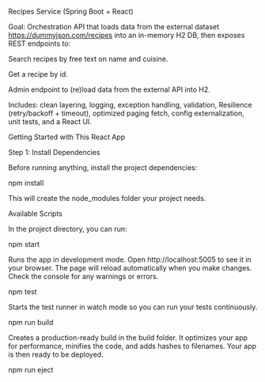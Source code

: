 Recipes Service (Spring Boot + React)

Goal: Orchestration API that loads data from the external dataset https://dummyjson.com/recipes into an in-memory H2 DB, then exposes REST endpoints to:

Search recipes by free text on name and cuisine.

Get a recipe by id.

Admin endpoint to (re)load data from the external API into H2.

Includes: clean layering, logging, exception handling, validation, Resilience (retry/backoff + timeout), optimized paging fetch, config externalization, unit tests, and a React UI.

Getting Started with This React App

Step 1: Install Dependencies

Before running anything, install the project dependencies:

npm install


This will create the node_modules folder your project needs.

Available Scripts

In the project directory, you can run:

npm start

Runs the app in development mode.
Open http://localhost:5005
 to see it in your browser.
The page will reload automatically when you make changes.
Check the console for any warnings or errors.

npm test

Starts the test runner in watch mode so you can run your tests continuously.

npm run build

Creates a production-ready build in the build folder.
It optimizes your app for performance, minifies the code, and adds hashes to filenames.
Your app is then ready to be deployed.

npm run eject
